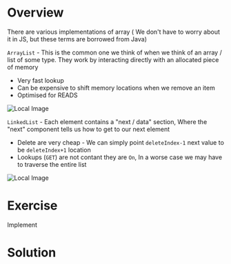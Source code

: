 # Overview
  There are various implementations of array ( We don't have to worry about it in JS, but these terms are borrowed from Java)

  `ArrayList` - This is the common one we think of when we think of an array / list of some type. They work by interacting directly with an allocated piece of memory

  * Very fast lookup
  * Can be expensive to shift memory locations when we remove an item
  * Optimised for READS

![Local Image](/images/data-structures/ArrayList.png)

  `LinkedList` - Each element contains a "next / data" section, Where the "next" component tells us how to get to our next element

  * Delete are very cheap - We can simply point `deleteIndex-1` next value to be `deleteIndex+1` location
  * Lookups (`GET`) are not contant they are `On`, In a worse case we may have to traverse the entire list

![Local Image](/images/data-structures/LinkedList.png)

# Exercise

  Implement
# Solution

